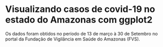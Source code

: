 # Visualizando casos de covid-19 no estado do Amazonas com ggplot2

Os dados foram obtidos no período de 13 de março à 30 de Setembro 
no portal da Fundação de Vigilância em Saúde do Amazonas (FVS).
